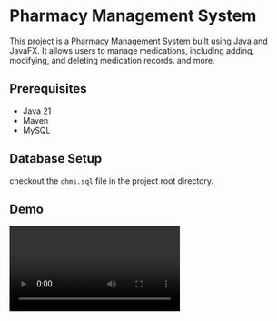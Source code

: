 # Pharmacy Management System

This project is a Pharmacy Management System built using Java and JavaFX. It allows users to manage medications, including adding, modifying, and deleting medication records.
and more.
## Prerequisites

- Java 21
- Maven
- MySQL


## Database Setup

checkout the `chms.sql` file in the project root directory. 


## Demo

![Demo Video](output.mp4)